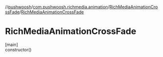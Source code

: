 //[pushwoosh](../../../index.md)/[com.pushwoosh.richmedia.animation](../index.md)/[RichMediaAnimationCrossFade](index.md)/[RichMediaAnimationCrossFade](-rich-media-animation-cross-fade.md)

# RichMediaAnimationCrossFade

[main]\
constructor()
